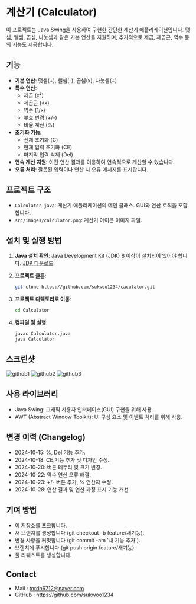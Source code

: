 # 계산기 (Calculator)

이 프로젝트는 Java Swing을 사용하여 구현한 간단한 계산기 애플리케이션입니다. 덧셈, 뺄셈, 곱셈, 나눗셈과 같은 기본 연산을 지원하며, 추가적으로 제곱, 제곱근, 역수 등의 기능도 제공합니다.

## 기능

- **기본 연산**: 덧셈(+), 뺄셈(-), 곱셈(x), 나눗셈(÷)
- **특수 연산**:
  - 제곱 (x²)
  - 제곱근 (√x)
  - 역수 (1/x)
  - 부호 변경 (+/-)
  - 비율 계산 (%)
- **초기화 기능**:
  - 전체 초기화 (C)
  - 현재 입력 초기화 (CE)
  - 마지막 입력 삭제 (Del)
- **연속 계산 지원**: 이전 연산 결과를 이용하여 연속적으로 계산할 수 있습니다.
- **오류 처리**: 잘못된 입력이나 연산 시 오류 메시지를 표시합니다.

## 프로젝트 구조

- `Calculator.java`: 계산기 애플리케이션의 메인 클래스. GUI와 연산 로직을 포함합니다.
- `src/images/calculator.png`: 계산기 아이콘 이미지 파일.

## 설치 및 실행 방법

1. **Java 설치 확인**: Java Development Kit (JDK) 8 이상이 설치되어 있어야 합니다. [JDK 다운로드](https://www.oracle.com/java/technologies/javase-downloads.html)

2. **프로젝트 클론**:
   ```bash
   git clone https://github.com/sukwoo1234/caculator.git
3. **프로젝트 디렉토리로 이동**:
   ```bash
   cd Calculator
4. **컴파일 및 실행**:
   ```bash
   javac Calculator.java
   java Calculator
## 스크린샷
![github1](https://github.com/sukwoo1234/caculator/blob/main/github1.png)
![github2](https://github.com/sukwoo1234/caculator/blob/main/github2.png)
![github3](https://github.com/sukwoo1234/caculator/blob/main/github3.png)

## 사용 라이브러리
- Java Swing: 그래픽 사용자 인터페이스(GUI) 구현을 위해 사용.
- AWT (Abstract Window Toolkit): UI 구성 요소 및 이벤트 처리를 위해 사용.

## 변경 이력 (Changelog)
- 2024-10-15: %, Del 기능 추가.
- 2024-10-18: CE 기능 추가 및 디자인 수정.
- 2024-10-20: 버튼 테두리 및 크기 변경.
- 2024-10-22: 역수 연산 오류 해결.
- 2024-10-23: +/- 버튼 추가, % 연산자 수정.
- 2024-10-28: 연산 결과 및 연산 과정 표시 기능 개선.

## 기여 방법
- 이 저장소를 포크합니다.
- 새 브랜치를 생성합니다 (git checkout -b feature/새기능).
- 변경 사항을 커밋합니다 (git commit -am '새 기능 추가').
- 브랜치에 푸시합니다 (git push origin feature/새기능).
- 풀 리퀘스트를 생성합니다.

## Contact
- Mail : tnrdn6712@naver.com
- GitHub : https://github.com/sukwoo1234
